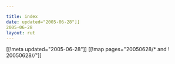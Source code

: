 ```yaml
---

title: index
date: updated="2005-06-28"]]
2005-06-28
layout: rut
---
```


[[!meta updated="2005-06-28"]]
[[!map pages="20050628/* and ! 20050628/*/*"]]
